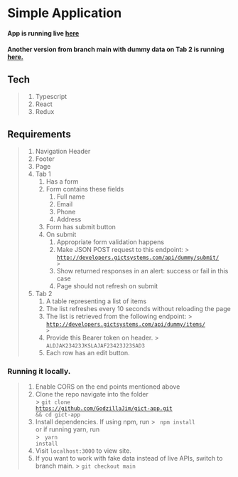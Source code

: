 # Simple Application
#### App is running live <a href="http://earsplitting-crook.surge.sh">here</a>
#### Another version from branch main with dummy data on Tab 2 is running <a href="http://lamentable-picture.surge.sh">here.</a>
## Tech
>1. Typescript
>2. React
>3. Redux

## Requirements
>1. Navigation Header
>2. Footer
>3. Page
 >   1. Tab 1
 >      1. Has a form
>      2. Form contains these fields
 >         1. Full name
>         2. Email
>         3. Phone
>         4. Address
>      3. Form has submit button
>      4. On submit
 >         1. Appropriate form validation happens
>         2. Make JSON POST request to this endpoint:
             >            <code>http://developers.gictsystems.com/api/dummy/submit/
             >            </code>
>         3. Show returned responses in an alert: success or fail in this case
>         4. Page should not refresh on submit
>   2. Tab 2
 >      1. A table representing a list of items
>      2. The list refreshes every 10 seconds without reloading the page
>      3. The list is retrieved from the following endpoint:
          >           <code>http://developers.gictsystems.com/api/dummy/items/
          >           </code>
>      4. Provide this Bearer token on header.
          >       <code>ALDJAK23423JKSLAJAF23423J23SAD3</code>
>      5. Each row has an edit button.

### Running it locally.
> 1. Enable CORS on the end points mentioned above
> 2. Clone the repo navigate into the folder <br/>
     >   <code>git clone https://github.com/GodzillaJim/gict-app.git && cd gict-app</code>
> 3. Install dependencies. If using npm, run
     >   <code> npm install </code> or if running yarn, run <br/>
     >   <code> yarn install</code>
> 4. Visit <code>localhost:3000</code> to view site.
> 5. If you want to work with fake data instead of live APIs, switch to branch main.
     >   <code>git checkout main</code>

